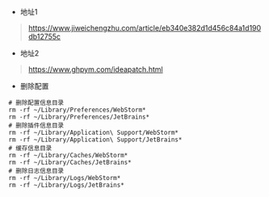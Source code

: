 
- 地址1
> https://www.jiweichengzhu.com/article/eb340e382d1d456c84a1d190db12755c

- 地址2
> https://www.ghpym.com/ideapatch.html


- 删除配置
```
# 删除配置信息目录
rm -rf ~/Library/Preferences/WebStorm*
rm -rf ~/Library/Preferences/JetBrains*
# 删除插件信息目录
rm -rf ~/Library/Application\ Support/WebStorm*
rm -rf ~/Library/Application\ Support/JetBrains*
# 缓存信息目录
rm -rf ~/Library/Caches/WebStorm*
rm -rf ~/Library/Caches/JetBrains*
# 删除日志信息目录
rm -rf ~/Library/Logs/WebStorm*
rm -rf ~/Library/Logs/JetBrains*
```
